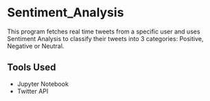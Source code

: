 # Sentiment_Analysis
This program fetches real time tweets from a specific user and uses Sentiment Analysis to classify their tweets into 3 categories: Positive, Negative or Neutral. 

## Tools Used
- Jupyter Notebook
- Twitter API

